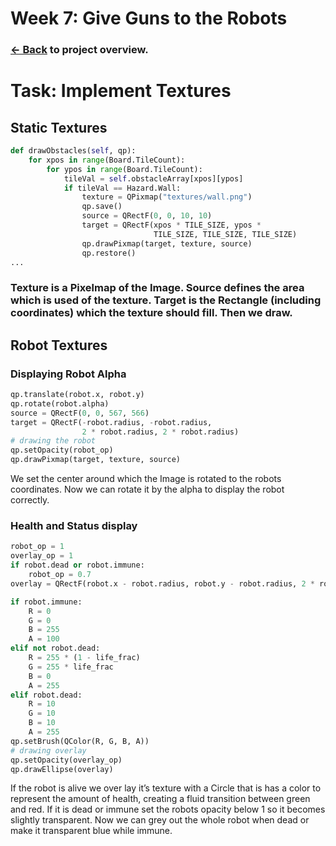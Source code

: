 # Week 7: Give Guns to the Robots

### [<- Back](/index.md) to project overview.

# Task: Implement Textures
## Static Textures
```python
def drawObstacles(self, qp):
    for xpos in range(Board.TileCount):
        for ypos in range(Board.TileCount):
            tileVal = self.obstacleArray[xpos][ypos]
            if tileVal == Hazard.Wall:
                texture = QPixmap("textures/wall.png")
                qp.save()
                source = QRectF(0, 0, 10, 10)
                target = QRectF(xpos * TILE_SIZE, ypos *
                                TILE_SIZE, TILE_SIZE, TILE_SIZE)
                qp.drawPixmap(target, texture, source)
                qp.restore()
...
```

### Texture is a Pixelmap of the Image. Source defines the area which is used of the texture. Target is the Rectangle (including coordinates) which the texture should fill. Then we draw.

## Robot Textures
### Displaying Robot Alpha
```python
qp.translate(robot.x, robot.y)
qp.rotate(robot.alpha)
source = QRectF(0, 0, 567, 566)
target = QRectF(-robot.radius, -robot.radius,
                2 * robot.radius, 2 * robot.radius)
# drawing the robot
qp.setOpacity(robot_op)
qp.drawPixmap(target, texture, source)
```
We set the center around which the Image is rotated to the robots coordinates.
Now we can rotate it by the alpha to display the robot correctly.

### Health and Status display
```python
robot_op = 1
overlay_op = 1
if robot.dead or robot.immune:
    robot_op = 0.7
overlay = QRectF(robot.x - robot.radius, robot.y - robot.radius, 2 * robot.radius, 2 * robot.radius)

if robot.immune:
    R = 0
    G = 0
    B = 255
    A = 100
elif not robot.dead:
    R = 255 * (1 - life_frac)
    G = 255 * life_frac
    B = 0
    A = 255
elif robot.dead:
    R = 10
    G = 10
    B = 10
    A = 255
qp.setBrush(QColor(R, G, B, A))
# drawing overlay
qp.setOpacity(overlay_op)
qp.drawEllipse(overlay)
```

If the robot is alive we over lay it’s texture with a Circle that is has a color to represent the amount of health, creating a fluid transition between green and red. 
If it is dead or immune set the robots opacity below 1 so it becomes slightly transparent. Now we can grey out the whole robot when dead or make it transparent blue while immune.

